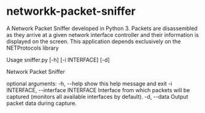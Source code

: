 # networkk-packet-sniffer
A Network Packet Sniffer developed in Python 3. Packets are disassembled as they arrive at a given network interface controller and their information is displayed on the screen.  This application depends exclusively on the NETProtocols library 

Usage
sniffer.py [-h] [-i INTERFACE] [-d]

Network Packet Sniffer

optional arguments:
  -h, --help            show this help message and exit
  -i INTERFACE, --interface INTERFACE
                        Interface from which packets will be captured (monitors
                        all available interfaces by default).
  -d, --data            Output packet data during capture.
